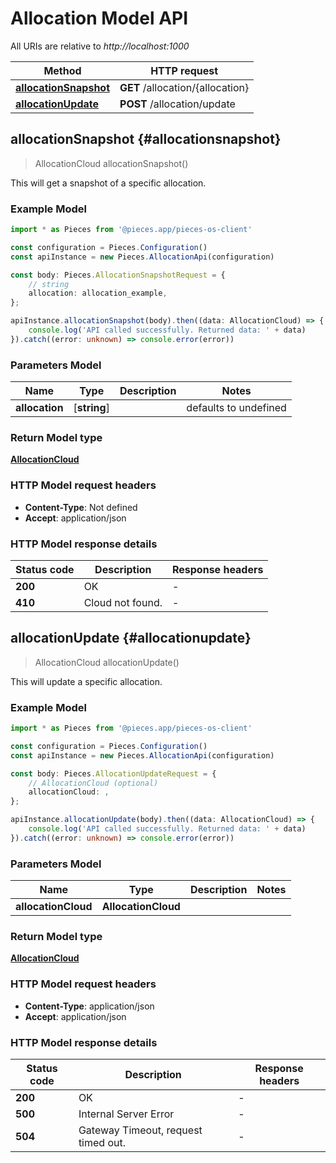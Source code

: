 # Allocation Model API

All URIs are relative to *http://localhost:1000*

Method | HTTP request
------------- | -------------
[**allocationSnapshot**](AllocationApi#allocationsnapshot) | **GET** /allocation/\{allocation\}
[**allocationUpdate**](AllocationApi#allocationupdate) | **POST** /allocation/update


## **allocationSnapshot** {#allocationsnapshot}
> AllocationCloud allocationSnapshot()

This will get a snapshot of a specific allocation.

### Example Model

```typescript
import * as Pieces from '@pieces.app/pieces-os-client'

const configuration = Pieces.Configuration()
const apiInstance = new Pieces.AllocationApi(configuration)

const body: Pieces.AllocationSnapshotRequest = {
    // string
    allocation: allocation_example,
};

apiInstance.allocationSnapshot(body).then((data: AllocationCloud) => {
    console.log('API called successfully. Returned data: ' + data)
}).catch((error: unknown) => console.error(error))
```

### Parameters Model

Name | Type | Description  | Notes
------------- | ------------- | ------------- | -------------
 **allocation** | [**string**] |  | defaults to undefined


### Return Model type

[**AllocationCloud**](../models/AllocationCloud)

### HTTP Model request headers

- **Content-Type**: Not defined
- **Accept**: application/json


### HTTP Model response details
| Status code | Description | Response headers
|-------------|-------------|------------------
**200** | OK |  -  |
**410** | Cloud not found. |  -  |

## **allocationUpdate** {#allocationupdate}
> AllocationCloud allocationUpdate()

This will update a specific allocation.

### Example Model

```typescript
import * as Pieces from '@pieces.app/pieces-os-client'

const configuration = Pieces.Configuration()
const apiInstance = new Pieces.AllocationApi(configuration)

const body: Pieces.AllocationUpdateRequest = {
    // AllocationCloud (optional)
    allocationCloud: ,
};

apiInstance.allocationUpdate(body).then((data: AllocationCloud) => {
    console.log('API called successfully. Returned data: ' + data)
}).catch((error: unknown) => console.error(error))
```

### Parameters Model

Name | Type | Description  | Notes
------------- | ------------- | ------------- | -------------
 **allocationCloud** | **AllocationCloud**|  |


### Return Model type

[**AllocationCloud**](../models/AllocationCloud)

### HTTP Model request headers

- **Content-Type**: application/json
- **Accept**: application/json


### HTTP Model response details
| Status code | Description | Response headers
|-------------|-------------|------------------
**200** | OK |  -  |
**500** | Internal Server Error |  -  |
**504** | Gateway Timeout, request timed out. |  -  |


